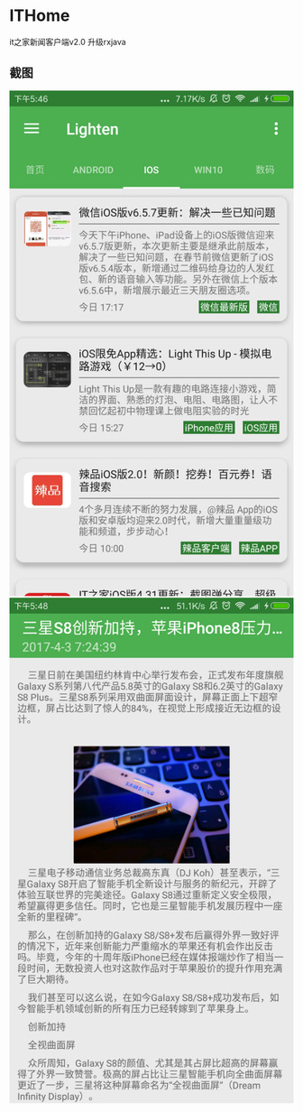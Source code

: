 # ITHome
it之家新闻客户端v2.0 升级rxjava
## 截图
![](https://github.com/gdmec07120731/ITHome/blob/master/screenshot/screenshot1.png)
![](https://github.com/gdmec07120731/ITHome/blob/master/screenshot/screenshot2.png)
